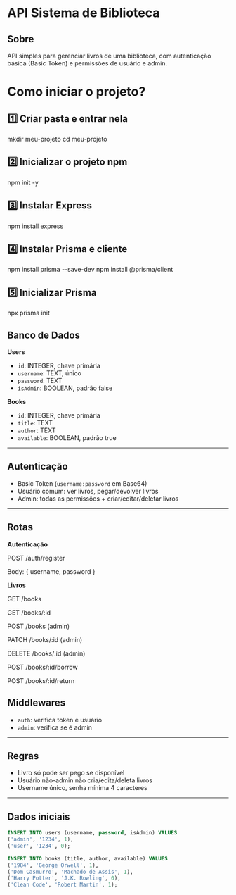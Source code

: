 # API Sistema de Biblioteca

## Sobre
API simples para gerenciar livros de uma biblioteca, com autenticação básica (Basic Token) e permissões de usuário e admin.

# Como iniciar o projeto?

## 1️⃣ Criar pasta e entrar nela
mkdir meu-projeto
cd meu-projeto

## 2️⃣ Inicializar o projeto npm
npm init -y

## 3️⃣ Instalar Express
npm install express

## 4️⃣ Instalar Prisma e cliente
npm install prisma --save-dev
npm install @prisma/client

## 5️⃣ Inicializar Prisma
npx prisma init




## Banco de Dados

**Users**
- `id`: INTEGER, chave primária  
- `username`: TEXT, único  
- `password`: TEXT  
- `isAdmin`: BOOLEAN, padrão false  

**Books**
- `id`: INTEGER, chave primária  
- `title`: TEXT  
- `author`: TEXT  
- `available`: BOOLEAN, padrão true  

---

## Autenticação
- Basic Token (`username:password` em Base64)  
- Usuário comum: ver livros, pegar/devolver livros  
- Admin: todas as permissões + criar/editar/deletar livros  

---

## Rotas

**Autenticação**

POST /auth/register

Body: { username, password }

**Livros**

GET /books

GET /books/:id

POST /books (admin)

PATCH /books/:id (admin)

DELETE /books/:id (admin)

POST /books/:id/borrow

POST /books/:id/return



## Middlewares
- `auth`: verifica token e usuário  
- `admin`: verifica se é admin  

---

## Regras
- Livro só pode ser pego se disponível  
- Usuário não-admin não cria/edita/deleta livros  
- Username único, senha mínima 4 caracteres  

---

## Dados iniciais
```sql
INSERT INTO users (username, password, isAdmin) VALUES 
('admin', '1234', 1),
('user', '1234', 0);

INSERT INTO books (title, author, available) VALUES 
('1984', 'George Orwell', 1),
('Dom Casmurro', 'Machado de Assis', 1),
('Harry Potter', 'J.K. Rowling', 0),
('Clean Code', 'Robert Martin', 1);
